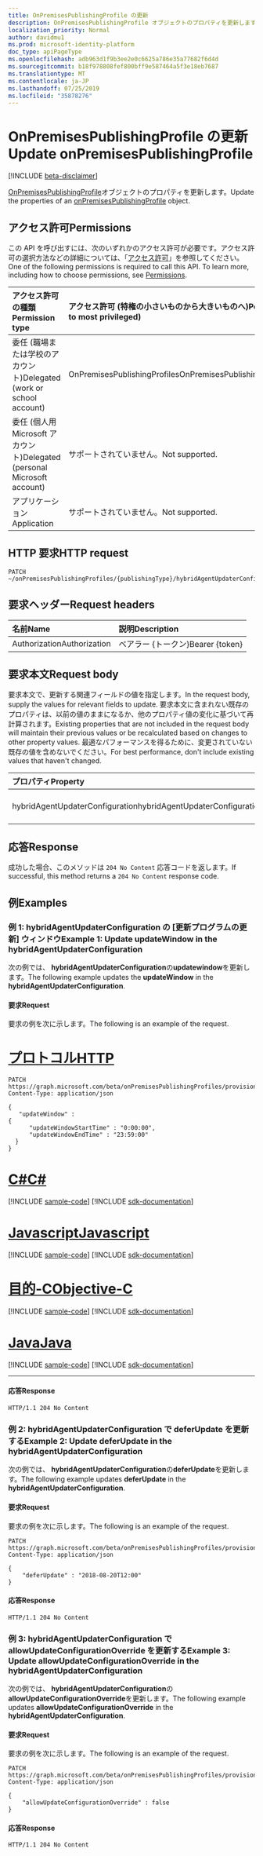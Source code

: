 ```yaml
---
title: OnPremisesPublishingProfile の更新
description: OnPremisesPublishingProfile オブジェクトのプロパティを更新します。
localization_priority: Normal
author: davidmu1
ms.prod: microsoft-identity-platform
doc_type: apiPageType
ms.openlocfilehash: adb963d1f9b3ee2e0c6625a786e35a77682f6d4d
ms.sourcegitcommit: b18f978808fef800bff9e587464a5f3e18eb7687
ms.translationtype: MT
ms.contentlocale: ja-JP
ms.lasthandoff: 07/25/2019
ms.locfileid: "35878276"
---
```

# <a name="update-onpremisespublishingprofile"></a><span data-ttu-id="7f06c-103">OnPremisesPublishingProfile の更新</span><span class="sxs-lookup"><span data-stu-id="7f06c-103">Update onPremisesPublishingProfile</span></span>

[!INCLUDE [beta-disclaimer](../../includes/beta-disclaimer.md)]

<span data-ttu-id="7f06c-104">[OnPremisesPublishingProfile](../resources/onpremisespublishingprofile.md)オブジェクトのプロパティを更新します。</span><span class="sxs-lookup"><span data-stu-id="7f06c-104">Update the properties of an [onPremisesPublishingProfile](../resources/onpremisespublishingprofile.md) object.</span></span>

## <a name="permissions"></a><span data-ttu-id="7f06c-105">アクセス許可</span><span class="sxs-lookup"><span data-stu-id="7f06c-105">Permissions</span></span>

<span data-ttu-id="7f06c-p101">この API を呼び出すには、次のいずれかのアクセス許可が必要です。アクセス許可の選択方法などの詳細については、「[アクセス許可](/graph/permissions-reference)」を参照してください。</span><span class="sxs-lookup"><span data-stu-id="7f06c-p101">One of the following permissions is required to call this API. To learn more, including how to choose permissions, see [Permissions](/graph/permissions-reference).</span></span>

| <span data-ttu-id="7f06c-108">アクセス許可の種類</span><span class="sxs-lookup"><span data-stu-id="7f06c-108">Permission type</span></span>                        | <span data-ttu-id="7f06c-109">アクセス許可 (特権の小さいものから大きいものへ)</span><span class="sxs-lookup"><span data-stu-id="7f06c-109">Permissions (from least to most privileged)</span></span> |
|:--------------------------------------|:---------------------------------------------------------|
| <span data-ttu-id="7f06c-110">委任 (職場または学校のアカウント)</span><span class="sxs-lookup"><span data-stu-id="7f06c-110">Delegated (work or school account)</span></span>     | <span data-ttu-id="7f06c-111">OnPremisesPublishingProfiles</span><span class="sxs-lookup"><span data-stu-id="7f06c-111">OnPremisesPublishingProfiles.ReadWrite.All</span></span> |
| <span data-ttu-id="7f06c-112">委任 (個人用 Microsoft アカウント)</span><span class="sxs-lookup"><span data-stu-id="7f06c-112">Delegated (personal Microsoft account)</span></span> | <span data-ttu-id="7f06c-113">サポートされていません。</span><span class="sxs-lookup"><span data-stu-id="7f06c-113">Not supported.</span></span> |
| <span data-ttu-id="7f06c-114">アプリケーション</span><span class="sxs-lookup"><span data-stu-id="7f06c-114">Application</span></span>                            | <span data-ttu-id="7f06c-115">サポートされていません。</span><span class="sxs-lookup"><span data-stu-id="7f06c-115">Not supported.</span></span> |

## <a name="http-request"></a><span data-ttu-id="7f06c-116">HTTP 要求</span><span class="sxs-lookup"><span data-stu-id="7f06c-116">HTTP request</span></span>

<!-- { "blockType": "ignored" } -->

```http
PATCH ~/onPremisesPublishingProfiles/{publishingType}/hybridAgentUpdaterConfiguration
```

## <a name="request-headers"></a><span data-ttu-id="7f06c-117">要求ヘッダー</span><span class="sxs-lookup"><span data-stu-id="7f06c-117">Request headers</span></span>

| <span data-ttu-id="7f06c-118">名前</span><span class="sxs-lookup"><span data-stu-id="7f06c-118">Name</span></span>       | <span data-ttu-id="7f06c-119">説明</span><span class="sxs-lookup"><span data-stu-id="7f06c-119">Description</span></span>|
|:-----------|:-----------|
| <span data-ttu-id="7f06c-120">Authorization</span><span class="sxs-lookup"><span data-stu-id="7f06c-120">Authorization</span></span> | <span data-ttu-id="7f06c-121">ベアラー {トークン}</span><span class="sxs-lookup"><span data-stu-id="7f06c-121">Bearer {token}</span></span> |

## <a name="request-body"></a><span data-ttu-id="7f06c-122">要求本文</span><span class="sxs-lookup"><span data-stu-id="7f06c-122">Request body</span></span>

<span data-ttu-id="7f06c-123">要求本文で、更新する関連フィールドの値を指定します。</span><span class="sxs-lookup"><span data-stu-id="7f06c-123">In the request body, supply the values for relevant fields to update.</span></span> <span data-ttu-id="7f06c-124">要求本文に含まれない既存のプロパティは、以前の値のままになるか、他のプロパティ値の変化に基づいて再計算されます。</span><span class="sxs-lookup"><span data-stu-id="7f06c-124">Existing properties that are not included in the request body will maintain their previous values or be recalculated based on changes to other property values.</span></span> <span data-ttu-id="7f06c-125">最適なパフォーマンスを得るために、変更されていない既存の値を含めないでください。</span><span class="sxs-lookup"><span data-stu-id="7f06c-125">For best performance, don't include existing values that haven't changed.</span></span>

| <span data-ttu-id="7f06c-126">プロパティ</span><span class="sxs-lookup"><span data-stu-id="7f06c-126">Property</span></span>     | <span data-ttu-id="7f06c-127">型</span><span class="sxs-lookup"><span data-stu-id="7f06c-127">Type</span></span>        | <span data-ttu-id="7f06c-128">説明</span><span class="sxs-lookup"><span data-stu-id="7f06c-128">Description</span></span> |
|:-------------|:------------|:------------|
|<span data-ttu-id="7f06c-129">hybridAgentUpdaterConfiguration</span><span class="sxs-lookup"><span data-stu-id="7f06c-129">hybridAgentUpdaterConfiguration</span></span>|<span data-ttu-id="7f06c-130">hybridAgentUpdaterConfiguration</span><span class="sxs-lookup"><span data-stu-id="7f06c-130">hybridAgentUpdaterConfiguration</span></span>|<span data-ttu-id="7f06c-131">[HybridAgentUpdaterConfiguration](../resources/hybridagentupdaterconfiguration.md)を表します。</span><span class="sxs-lookup"><span data-stu-id="7f06c-131">Represents [hybridAgentUpdaterConfiguration](../resources/hybridagentupdaterconfiguration.md).</span></span>|

## <a name="response"></a><span data-ttu-id="7f06c-132">応答</span><span class="sxs-lookup"><span data-stu-id="7f06c-132">Response</span></span>

<span data-ttu-id="7f06c-133">成功した場合、このメソッドは `204 No Content` 応答コードを返します。</span><span class="sxs-lookup"><span data-stu-id="7f06c-133">If successful, this method returns a `204 No Content` response code.</span></span>

## <a name="examples"></a><span data-ttu-id="7f06c-134">例</span><span class="sxs-lookup"><span data-stu-id="7f06c-134">Examples</span></span>

### <a name="example-1-update-updatewindow-in-the-hybridagentupdaterconfiguration"></a><span data-ttu-id="7f06c-135">例 1: hybridAgentUpdaterConfiguration の [更新プログラムの更新] ウィンドウ</span><span class="sxs-lookup"><span data-stu-id="7f06c-135">Example 1: Update updateWindow in the hybridAgentUpdaterConfiguration</span></span>

<span data-ttu-id="7f06c-136">次の例では、 **hybridAgentUpdaterConfiguration**の**updatewindow**を更新します。</span><span class="sxs-lookup"><span data-stu-id="7f06c-136">The following example updates the **updateWindow** in the **hybridAgentUpdaterConfiguration**.</span></span>

#### <a name="request"></a><span data-ttu-id="7f06c-137">要求</span><span class="sxs-lookup"><span data-stu-id="7f06c-137">Request</span></span>

<span data-ttu-id="7f06c-138">要求の例を次に示します。</span><span class="sxs-lookup"><span data-stu-id="7f06c-138">The following is an example of the request.</span></span>

# <a name="httptabhttp"></a>[<span data-ttu-id="7f06c-139">プロトコル</span><span class="sxs-lookup"><span data-stu-id="7f06c-139">HTTP</span></span>](#tab/http)
<!-- {
  "blockType": "request",
  "name": "update_onpremisespublishingprofile"
}-->

```http
PATCH https://graph.microsoft.com/beta/onPremisesPublishingProfiles/provisioning/hybridAgentUpdaterConfiguration
Content-Type: application/json

{
   "updateWindow" :
{
      "updateWindowStartTime" : "0:00:00",
      "updateWindowEndTime" : "23:59:00"
  }
}
```
# <a name="ctabcsharp"></a>[<span data-ttu-id="7f06c-140">C#</span><span class="sxs-lookup"><span data-stu-id="7f06c-140">C#</span></span>](#tab/csharp)
[!INCLUDE [sample-code](../includes/snippets/csharp/update-onpremisespublishingprofile-csharp-snippets.md)]
[!INCLUDE [sdk-documentation](../includes/snippets/snippets-sdk-documentation-link.md)]

# <a name="javascripttabjavascript"></a>[<span data-ttu-id="7f06c-141">Javascript</span><span class="sxs-lookup"><span data-stu-id="7f06c-141">Javascript</span></span>](#tab/javascript)
[!INCLUDE [sample-code](../includes/snippets/javascript/update-onpremisespublishingprofile-javascript-snippets.md)]
[!INCLUDE [sdk-documentation](../includes/snippets/snippets-sdk-documentation-link.md)]

# <a name="objective-ctabobjc"></a>[<span data-ttu-id="7f06c-142">目的-C</span><span class="sxs-lookup"><span data-stu-id="7f06c-142">Objective-C</span></span>](#tab/objc)
[!INCLUDE [sample-code](../includes/snippets/objc/update-onpremisespublishingprofile-objc-snippets.md)]
[!INCLUDE [sdk-documentation](../includes/snippets/snippets-sdk-documentation-link.md)]

# <a name="javatabjava"></a>[<span data-ttu-id="7f06c-143">Java</span><span class="sxs-lookup"><span data-stu-id="7f06c-143">Java</span></span>](#tab/java)
[!INCLUDE [sample-code](../includes/snippets/java/update-onpremisespublishingprofile-java-snippets.md)]
[!INCLUDE [sdk-documentation](../includes/snippets/snippets-sdk-documentation-link.md)]

---


#### <a name="response"></a><span data-ttu-id="7f06c-144">応答</span><span class="sxs-lookup"><span data-stu-id="7f06c-144">Response</span></span>

<!-- {
  "blockType": "response",
  "truncated": true,
  "@odata.type": "microsoft.graph.onPremisesPublishingProfile"
} -->

```http
HTTP/1.1 204 No Content
```

### <a name="example-2-update-deferupdate-in-the-hybridagentupdaterconfiguration"></a><span data-ttu-id="7f06c-145">例 2: hybridAgentUpdaterConfiguration で deferUpdate を更新する</span><span class="sxs-lookup"><span data-stu-id="7f06c-145">Example 2: Update deferUpdate in the hybridAgentUpdaterConfiguration</span></span> 

<span data-ttu-id="7f06c-146">次の例では、 **hybridAgentUpdaterConfiguration**の**deferUpdate**を更新します。</span><span class="sxs-lookup"><span data-stu-id="7f06c-146">The following example updates **deferUpdate** in the **hybridAgentUpdaterConfiguration**.</span></span>

#### <a name="request"></a><span data-ttu-id="7f06c-147">要求</span><span class="sxs-lookup"><span data-stu-id="7f06c-147">Request</span></span>

<span data-ttu-id="7f06c-148">要求の例を次に示します。</span><span class="sxs-lookup"><span data-stu-id="7f06c-148">The following is an example of the request.</span></span>
<!-- {
  "blockType": "request",
  "name": "update_onpremisespublishingprofile"
}-->

```http
PATCH https://graph.microsoft.com/beta/onPremisesPublishingProfiles/provisioning/hybridAgentUpdaterConfiguration
Content-Type: application/json

{
    "deferUpdate" : "2018-08-20T12:00"
}
```

#### <a name="response"></a><span data-ttu-id="7f06c-149">応答</span><span class="sxs-lookup"><span data-stu-id="7f06c-149">Response</span></span>

<!-- {
  "blockType": "response",
  "truncated": true,
  "@odata.type": "microsoft.graph.onPremisesPublishingProfile"
} -->

```http
HTTP/1.1 204 No Content
```

### <a name="example-3-update-allowupdateconfigurationoverride-in-the-hybridagentupdaterconfiguration"></a><span data-ttu-id="7f06c-150">例 3: hybridAgentUpdaterConfiguration で allowUpdateConfigurationOverride を更新する</span><span class="sxs-lookup"><span data-stu-id="7f06c-150">Example 3: Update allowUpdateConfigurationOverride in the hybridAgentUpdaterConfiguration</span></span>

<span data-ttu-id="7f06c-151">次の例では、 **hybridAgentUpdaterConfiguration**の**allowUpdateConfigurationOverride**を更新します。</span><span class="sxs-lookup"><span data-stu-id="7f06c-151">The following example updates **allowUpdateConfigurationOverride** in the **hybridAgentUpdaterConfiguration**.</span></span>

#### <a name="request"></a><span data-ttu-id="7f06c-152">要求</span><span class="sxs-lookup"><span data-stu-id="7f06c-152">Request</span></span>

<span data-ttu-id="7f06c-153">要求の例を次に示します。</span><span class="sxs-lookup"><span data-stu-id="7f06c-153">The following is an example of the request.</span></span>
<!-- {
  "blockType": "request",
  "name": "update_onpremisespublishingprofile"
}-->

```http
PATCH https://graph.microsoft.com/beta/onPremisesPublishingProfiles/provisioning/hybridAgentUpdaterConfiguration
Content-Type: application/json

{
    "allowUpdateConfigurationOverride" : false
}
```

#### <a name="response"></a><span data-ttu-id="7f06c-154">応答</span><span class="sxs-lookup"><span data-stu-id="7f06c-154">Response</span></span>

<!-- {
  "blockType": "response",
  "truncated": true,
  "@odata.type": "microsoft.graph.onPremisesPublishingProfile"
} -->

```http
HTTP/1.1 204 No Content
```

<!-- uuid: 8fcb5dbc-d5aa-4681-8e31-b001d5168d79
2015-10-25 14:57:30 UTC -->
<!-- {
  "type": "#page.annotation",
  "description": "Update onpremisespublishingprofile",
  "keywords": "",
  "section": "documentation",
  "tocPath": ""
}-->

